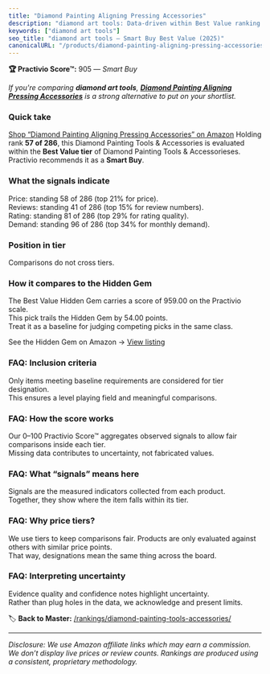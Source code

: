 ```yaml
---
title: "Diamond Painting Aligning Pressing Accessories"
description: "diamond art tools: Data-driven within Best Value ranking using the Practivio Score™. Positioned by quality, value, demand, findability, momentum."
keywords: ["diamond art tools"]
seo_title: "diamond art tools — Smart Buy Best Value (2025)"
canonicalURL: "/products/diamond-painting-aligning-pressing-accessories-B07QL8RZCB/"
---
```


**🏆 Practivio Score™:** 905 — _Smart Buy_


*If you're comparing **diamond art tools**, **[Diamond Painting Aligning Pressing Accessories](https://www.amazon.com/dp/B07QL8RZCB?tag=practivio-20)** is a strong alternative to put on your shortlist.*
### Quick take
[Shop “Diamond Painting Aligning Pressing Accessories” on Amazon](https://www.amazon.com/dp/B07QL8RZCB?tag=practivio-20)
Holding rank **57 of 286**, this Diamond Painting Tools & Accessories is evaluated within the **Best Value tier** of Diamond Painting Tools & Accessorieses.  
Practivio recommends it as a **Smart Buy**.

### What the signals indicate
Price: standing 58 of 286 (top 21% for price).  
Reviews: standing 41 of 286 (top 15% for review numbers).  
Rating: standing 81 of 286 (top 29% for rating quality).  
Demand: standing 96 of 286 (top 34% for monthly demand).

### Position in tier
Comparisons do not cross tiers.

### How it compares to the Hidden Gem
The Best Value Hidden Gem carries a score of 959.00 on the Practivio scale.  
This pick trails the Hidden Gem by 54.00 points.  
Treat it as a baseline for judging competing picks in the same class.  

See the Hidden Gem on Amazon → [View listing](https://www.amazon.com/dp/B07P5YDBZR?tag=practivio-20)

### FAQ: Inclusion criteria
Only items meeting baseline requirements are considered for tier designation.  
This ensures a level playing field and meaningful comparisons.

### FAQ: How the score works
Our 0–100 Practivio Score™ aggregates observed signals to allow fair comparisons inside each tier.  
Missing data contributes to uncertainty, not fabricated values.

### FAQ: What “signals” means here
Signals are the measured indicators collected from each product.  
Together, they show where the item falls within its tier.

### FAQ: Why price tiers?
We use tiers to keep comparisons fair. Products are only evaluated against others with similar price points.  
That way, designations mean the same thing across the board.

### FAQ: Interpreting uncertainty
Evidence quality and confidence notes highlight uncertainty.  
Rather than plug holes in the data, we acknowledge and present limits.


🏷️ **Back to Master:** [/rankings/diamond-painting-tools-accessories/](/rankings/diamond-painting-tools-accessories/)

---
_Disclosure: We use Amazon affiliate links which may earn a commission. We don’t display live prices or review counts. Rankings are produced using a consistent, proprietary methodology._
